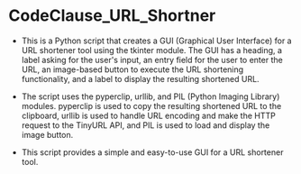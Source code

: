# CodeClause_URL_Shortner
- This is a Python script that creates a GUI (Graphical User Interface) for a URL shortener tool using the tkinter module. The GUI has a heading, a label asking for the user's input, an entry field for the user to enter the URL, an image-based button to execute the URL shortening functionality, and a label to display the resulting shortened URL.

- The script uses the pyperclip, urllib, and PIL (Python Imaging Library) modules. pyperclip is used to copy the resulting shortened URL to the clipboard, urllib is used to handle URL encoding and make the HTTP request to the TinyURL API, and PIL is used to load and display the image button.

- This script provides a simple and easy-to-use GUI for a URL shortener tool. 
